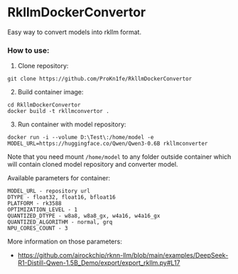 # RkllmDockerConvertor

Easy way to convert models into rkllm format.

### How to use:

1) Clone repository:
```
git clone https://github.com/ProKn1fe/RkllmDockerConvertor
```
2) Build container image:
```
cd RkllmDockerConvertor
docker build -t rkllmconvertor .
```
3) Run container with model repository:
```
docker run -i --volume D:\Test\:/home/model -e MODEL_URL=https://huggingface.co/Qwen/Qwen3-0.6B rkllmconverter
```

Note that you need mount `/home/model` to any folder outside container which will contain cloned model repository and converter model.

Available parameters for container:
```
MODEL_URL - repository url
DTYPE - float32, float16, bfloat16
PLATFORM - rk3588
OPTIMIZATION_LEVEL - 1
QUANTIZED_DTYPE - w8a8, w8a8_gx, w4a16, w4a16_gx
QUANTIZED_ALGORITHM - normal, grq
NPU_CORES_COUNT - 3
```

More information on those parameters:
* https://github.com/airockchip/rknn-llm/blob/main/examples/DeepSeek-R1-Distill-Qwen-1.5B_Demo/export/export_rkllm.py#L17
